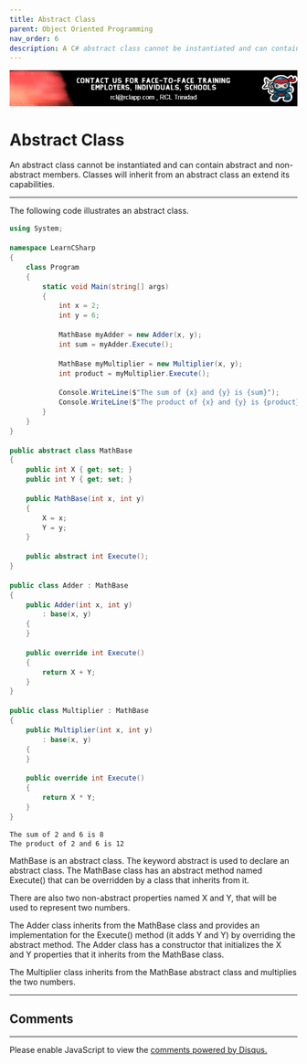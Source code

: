 ```yaml
---
title: Abstract Class
parent: Object Oriented Programming
nav_order: 6
description: A C# abstract class cannot be instantiated and can contain abstract and non-abstract members. Classes will inherit from an abstract class an extend its capabilities.
---
```


![banner](/banner.png)

# Abstract Class

An abstract class cannot be instantiated and can contain abstract and non-abstract members. Classes will inherit from an abstract class an extend its capabilities.

****

The following code illustrates an abstract class.

```csharp
using System;

namespace LearnCSharp
{
    class Program
    {
        static void Main(string[] args)
        {
            int x = 2;
            int y = 6;

            MathBase myAdder = new Adder(x, y);
            int sum = myAdder.Execute();

            MathBase myMultiplier = new Multiplier(x, y);
            int product = myMultiplier.Execute();

            Console.WriteLine($"The sum of {x} and {y} is {sum}");
            Console.WriteLine($"The product of {x} and {y} is {product}");
        }
    }
}

public abstract class MathBase
{
    public int X { get; set; }
    public int Y { get; set; }

    public MathBase(int x, int y)
    {
        X = x;
        Y = y;
    }

    public abstract int Execute();
}

public class Adder : MathBase
{
    public Adder(int x, int y)
        : base(x, y)
    {
    }

    public override int Execute()
    {
        return X + Y;
    }
}

public class Multiplier : MathBase
{
    public Multiplier(int x, int y)
        : base(x, y)
    {
    }

    public override int Execute()
    {
        return X * Y;
    }
}
```

```
The sum of 2 and 6 is 8
The product of 2 and 6 is 12
```

MathBase is an abstract class. The keyword abstract is used to declare an abstract class. The MathBase class has an abstract method named Execute() that can be overridden by a class that inherits from it. 

There are also two non-abstract properties named X and Y, that will be used to represent two numbers. 

The Adder class inherits from the MathBase class and provides an implementation for the Execute() method (it adds Y and Y) by overriding the abstract method. The Adder class has a constructor that initializes the X and Y properties that it inherits from the MathBase class.

The Multiplier class inherits from the MathBase abstract class and multiplies the two numbers.

****
## Comments
****
<div id="disqus_thread"></div>
<script>

var disqus_config = function () {
this.page.url = 'https://csharp.rclapp.com/object-oriented-programming/abstract-class.html';  
this.page.identifier = 'abstract-class'; 
};

(function() {
var d = document, s = d.createElement('script');
s.src = 'https://csharper.disqus.com/embed.js';
s.setAttribute('data-timestamp', +new Date());
(d.head || d.body).appendChild(s);
})();
</script>
<noscript>Please enable JavaScript to view the <a href="https://disqus.com/?ref_noscript">comments powered by Disqus.</a></noscript>